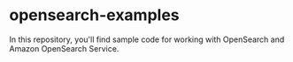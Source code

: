 # opensearch-examples
In this repository, you'll find sample code for working with OpenSearch and Amazon OpenSearch Service.
